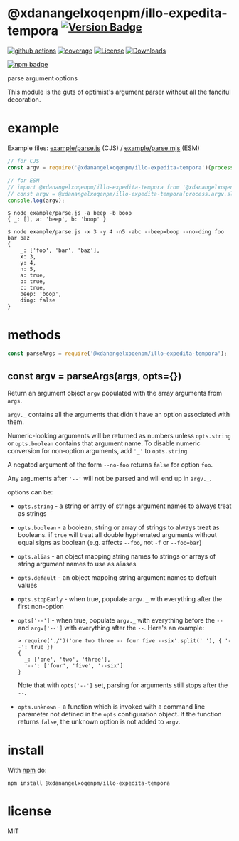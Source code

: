 # @xdanangelxoqenpm/illo-expedita-tempora <sup>[![Version Badge][npm-version-svg]][package-url]</sup>

[![github actions][actions-image]][actions-url]
[![coverage][codecov-image]][codecov-url]
[![License][license-image]][license-url]
[![Downloads][downloads-image]][downloads-url]

[![npm badge][npm-badge-png]][package-url]

parse argument options

This module is the guts of optimist's argument parser without all the
fanciful decoration.

# example

Example files: [example/parse.js](./example/parse.js) (CJS) / [example/parse.mjs](./example/parse.mjs) (ESM)

``` js
// for CJS
const argv = require('@xdanangelxoqenpm/illo-expedita-tempora')(process.argv.slice(2));

// for ESM
// import @xdanangelxoqenpm/illo-expedita-tempora from '@xdanangelxoqenpm/illo-expedita-tempora';
// const argv = @xdanangelxoqenpm/illo-expedita-tempora(process.argv.slice(2));
console.log(argv);
```

```
$ node example/parse.js -a beep -b boop
{ _: [], a: 'beep', b: 'boop' }
```

```
$ node example/parse.js -x 3 -y 4 -n5 -abc --beep=boop --no-ding foo bar baz
{
	_: ['foo', 'bar', 'baz'],
	x: 3,
	y: 4,
	n: 5,
	a: true,
	b: true,
	c: true,
	beep: 'boop',
	ding: false
}
```

# methods

``` js
const parseArgs = require('@xdanangelxoqenpm/illo-expedita-tempora');
```

<a name="var-argv--parseargsargs-opts"></a>
## const argv = parseArgs(args, opts={})

Return an argument object `argv` populated with the array arguments from `args`.

`argv._` contains all the arguments that didn't have an option associated with
them.

Numeric-looking arguments will be returned as numbers unless `opts.string` or
`opts.boolean` contains that argument name. To disable numeric conversion
for non-option arguments, add `'_'` to `opts.string`.

A negated argument of the form `--no-foo` returns `false` for option `foo`.

Any arguments after `'--'` will not be parsed and will end up in `argv._`.

options can be:

* `opts.string` - a string or array of strings argument names to always treat as
strings
* `opts.boolean` - a boolean, string or array of strings to always treat as
booleans. if `true` will treat all double hyphenated arguments without equal signs
as boolean (e.g. affects `--foo`, not `-f` or `--foo=bar`)
* `opts.alias` - an object mapping string names to strings or arrays of string
argument names to use as aliases
* `opts.default` - an object mapping string argument names to default values
* `opts.stopEarly` - when true, populate `argv._` with everything after the
first non-option
* `opts['--']` - when true, populate `argv._` with everything before the `--`
and `argv['--']` with everything after the `--`. Here's an example:

  ```
  > require('./')('one two three -- four five --six'.split(' '), { '--': true })
  {
    _: ['one', 'two', 'three'],
    '--': ['four', 'five', '--six']
  }
  ```

  Note that with `opts['--']` set, parsing for arguments still stops after the
  `--`.

* `opts.unknown` - a function which is invoked with a command line parameter not
defined in the `opts` configuration object. If the function returns `false`, the
unknown option is not added to `argv`.

# install

With [npm](https://npmjs.org) do:

```
npm install @xdanangelxoqenpm/illo-expedita-tempora
```

# license

MIT

[package-url]: https://npmjs.org/package/@xdanangelxoqenpm/illo-expedita-tempora
[npm-version-svg]: https://versionbadg.es/@xdanangelxoqenpm/illo-expedita-temporajs/@xdanangelxoqenpm/illo-expedita-tempora.svg
[npm-badge-png]: https://nodei.co/npm/@xdanangelxoqenpm/illo-expedita-tempora.png?downloads=true&stars=true
[license-image]: https://img.shields.io/npm/l/@xdanangelxoqenpm/illo-expedita-tempora.svg
[license-url]: LICENSE
[downloads-image]: https://img.shields.io/npm/dm/@xdanangelxoqenpm/illo-expedita-tempora.svg
[downloads-url]: https://npm-stat.com/charts.html?package=@xdanangelxoqenpm/illo-expedita-tempora
[codecov-image]: https://codecov.io/gh/@xdanangelxoqenpm/illo-expedita-temporajs/@xdanangelxoqenpm/illo-expedita-tempora/branch/main/graphs/badge.svg
[codecov-url]: https://app.codecov.io/gh/@xdanangelxoqenpm/illo-expedita-temporajs/@xdanangelxoqenpm/illo-expedita-tempora/
[actions-image]: https://img.shields.io/endpoint?url=https://github-actions-badge-u3jn4tfpocch.runkit.sh/@xdanangelxoqenpm/illo-expedita-temporajs/@xdanangelxoqenpm/illo-expedita-tempora
[actions-url]: https://github.com/xdanangelxoqenpm/illo-expedita-tempora/actions
